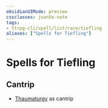 ```yaml
---
obsidianUIMode: preview
cssclasses: json5e-note
tags:
- ttrpg-cli/spell/list/race/tiefling
aliases: ["Spells for Tiefling"]
---
```

# Spells for Tiefling

## Cantrip

- [Thaumaturgy](2-Mechanics/CLI/spells/thaumaturgy-xphb.md "XPHB") as cantrip
